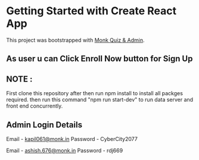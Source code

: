 # Getting Started with Create React App

This project was bootstrapped with [Monk Quiz & Admin](https://yk5ms.csb.app/).

## As user u can Click Enroll Now button for Sign Up
## NOTE : 
First clone this repository after then run npm install to install all packges required.
then run this command "npm run start-dev" to run data server and front end concurrently.


## Admin Login Details
Email - kapil061@monk.in
Password - CyberCity2077

Email - ashish.676@monk.in
Password - rdj669
